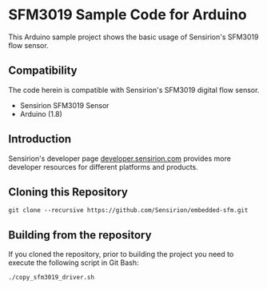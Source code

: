 # SFM3019 Sample Code for Arduino

This Arduino sample project shows the basic usage of Sensirion's SFM3019 flow
sensor.

## Compatibility

The code herein is compatible with Sensirion's SFM3019 digital flow sensor.

* Sensirion SFM3019 Sensor
* Arduino (1.8)

## Introduction

Sensirion's developer page
[developer.sensirion.com](https://developer.sensirion.com) provides more
developer resources for different platforms and products.

## Cloning this Repository

```
git clone --recursive https://github.com/Sensirion/embedded-sfm.git
```

## Building from the repository

If you cloned the repository, prior to building the project you need to execute
the following script in Git Bash:

```bash
./copy_sfm3019_driver.sh
```
